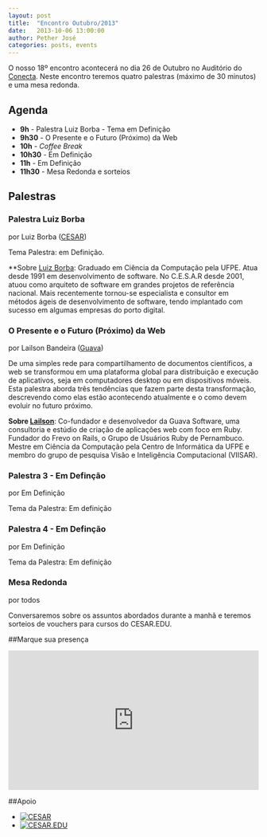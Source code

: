 ```yaml
---
layout: post
title:  "Encontro Outubro/2013"
date:   2013-10-06 13:00:00
author: Pether José
categories: posts, events
---
```


O nosso 18º encontro acontecerá no dia 26 de Outubro no Auditório do [Conecta](http://conecta.la/). Neste encontro teremos quatro palestras (máximo de 30 minutos) e uma mesa redonda.

## Agenda ##

- **9h** - Palestra Luiz Borba - Tema em Definição
- **9h30** - O Presente e o Futuro (Próximo) da Web
- **10h** - *Coffee Break*
- **10h30** - Em Definição
- **11h** - Em Definição
- **11h30** - Mesa Redonda e sorteios

## Palestras ##

### Palestra Luiz Borba ##
por Luiz Borba ([CESAR](http://www.cesar.org.br))

Tema Palestra: em Definição.

**Sobre [Luiz Borba](http://borba.blog.br): Graduado em Ciência da Computação pela UFPE. Atua desde 1991 em desenvolvimento de software. No C.E.S.A.R desde 2001, atuou como arquiteto de software em grandes projetos de referência nacional. Mais recentemente tornou-se especialista e consultor em métodos ágeis de desenvolvimento de software, tendo implantado com sucesso em algumas empresas do porto digital.

### O Presente e o Futuro (Próximo) da Web
por Lailson Bandeira ([Guava](http://guava.com.br))

 De uma simples rede para compartilhamento de documentos científicos, a web se transformou em uma plataforma global para distribuição e execução de aplicativos, seja em computadores desktop ou em dispositivos móveis. Esta palestra aborda três tendências que fazem parte desta transformação, descrevendo como elas estão acontecendo atualmente e o como devem evoluir no futuro próximo.

**Sobre [Lailson](https://github.com/lailsonbm)**: Co-fundador e desenvolvedor da Guava Software, uma consultoria e estúdio de criação de aplicações web com foco em Ruby. Fundador do Frevo on Rails, o Grupo de Usuários Ruby de Pernambuco. Mestre em Ciência da Computação pela Centro de Informática da UFPE e membro do grupo de pesquisa Visão e Inteligência Computacional (VIISAR).

### Palestra 3 - Em Definção
por Em Definição

Tema da Palestra: Em definição


### Palestra 4 - Em Definção
por Em Definição

Tema da Palestra: Em definição

### Mesa Redonda
por todos

 Conversaremos sobre os assuntos abordados durante a manhã e teremos sorteios de vouchers para cursos do CESAR.EDU.

##Marque sua presença

<iframe src="http://www.eventick.com.br/frevoonrails/embedded" frameborder="0" height="280px" width="100%" vspace="0" hspace="0" marginheight="5" marginwidth="5" scrolling="auto" allowtransparency="true"> </iframe>

##Apoio

- [![CESAR](/images/logo-cesar.png)](http://www.cesar.org.br)
- [![CESAR.EDU](/images/logo-cesaredu.png)](http://cesar.edu.br)
